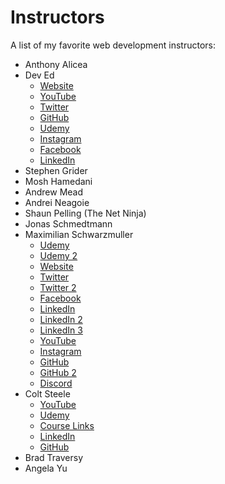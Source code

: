 # Instructors
A list of my favorite web development instructors:
- Anthony Alicea
- Dev Ed
  - [Website](https://developedbyed.com/)
  - [YouTube](https://www.youtube.com/c/dev_ed)
  - [Twitter](https://twitter.com/developedbyed)
  - [GitHub](https://github.com/developedbyed)
  - [Udemy](https://www.udemy.com/user/simo-edwin/)
  - [Instagram](https://www.instagram.com/developedbyed/)
  - [Facebook](https://www.facebook.com/simo.edwin/)
  - [LinkedIn](https://de.linkedin.com/in/simo-edwin-57a25714b)
- Stephen Grider
- Mosh Hamedani
- Andrew Mead
- Andrei Neagoie
- Shaun Pelling (The Net Ninja)
- Jonas Schmedtmann
- Maximilian Schwarzmuller
  - [Udemy](https://www.udemy.com/user/maximilian-schwarzmuller/)
  - [Udemy 2](https://www.udemy.com/user/academind/)
  - [Website](https://academind.com/)
  - [Twitter](https://twitter.com/maxedapps)
  - [Twitter 2](https://twitter.com/academind_real)
  - [Facebook](https://www.facebook.com/academindchannel)
  - [LinkedIn](https://www.linkedin.com/in/maximilian-schwarzmueller)
  - [LinkedIn 2](https://www.linkedin.com/school/academind-pro)
  - [LinkedIn 3](https://www.linkedin.com/in/manuel-lorenz-808b5185)
  - [YouTube](https://www.youtube.com/c/academind)
  - [Instagram](https://www.instagram.com/academind_real/)
  - [GitHub](https://github.com/academind)
  - [GitHub 2](https://github.com/maxschwarzmueller)
  - [Discord](https://discord.gg/gxvEWGU)
- Colt Steele
  - [YouTube](https://www.youtube.com/channel/UCrqAGUPPMOdo0jfQ6grikZw)
  - [Udemy](https://www.udemy.com/user/coltsteele/)
  - [Course Links](https://linktr.ee/coltsteele)
  - [LinkedIn](https://www.linkedin.com/in/coltsteele)
  - [GitHub](https://github.com/Colt)
- Brad Traversy
- Angela Yu
